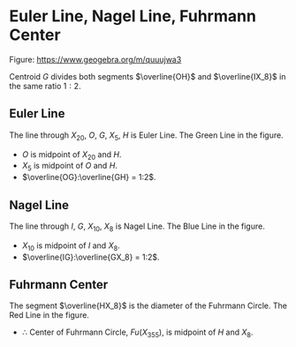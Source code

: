 # Euler Line, Nagel Line, Fuhrmann Center

Figure: https://www.geogebra.org/m/quuujwa3

Centroid $G$ divides both segments $\overline{OH}$ and $\overline{IX_8}$ in the same ratio $1:2$.

## Euler Line

The line through $X_{20}$, $O$, $G$, $X_5$, $H$ is Euler Line. The Green Line in the figure.

- $O$ is midpoint of $X_{20}$ and $H$.
- $X_5$ is midpoint of $O$ and $H$.
- $\overline{OG}:\overline{GH} = 1:2$.

## Nagel Line

The line through $I$, $G$, $X_{10}$, $X_8$ is Nagel Line. The Blue Line in the figure.

- $X_{10}$ is midpoint of $I$ and $X_8$.
- $\overline{IG}:\overline{GX_8} = 1:2$.

## Fuhrmann Center

The segment $`\overline{HX_8}`$ is the diameter of the Fuhrmann Circle. The Red Line in the figure.

- $\therefore$ Center of Fuhrmann Circle, $Fu(X_{355})$, is midpoint of $H$ and $X_8$.

